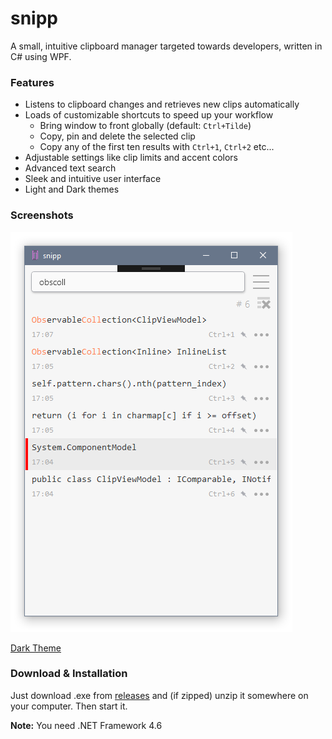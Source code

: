 ﻿# snipp

A small, intuitive clipboard manager targeted towards developers, written in C# using WPF.

### Features

* Listens to clipboard changes and retrieves new clips automatically
* Loads of customizable shortcuts to speed up your workflow
	- Bring window to front globally (default: `Ctrl+Tilde`)
	- Copy, pin and delete the selected clip
	- Copy any of the first ten results with `Ctrl+1`, `Ctrl+2` etc...
* Adjustable settings like clip limits and accent colors
* Advanced text search
* Sleek and intuitive user interface
* Light and Dark themes

### Screenshots

![snipp screenshot](.screenshots/screenshot-0.12.0.png)

[Dark Theme](.screenshots/screenshot-dark-0.12.0.png)

### Download & Installation

Just download .exe from [releases](https://github.com/Schlechtwetterfront/snipp/releases) and (if zipped) unzip it somewhere on your computer. Then start it.

**Note:** You need .NET Framework 4.6


